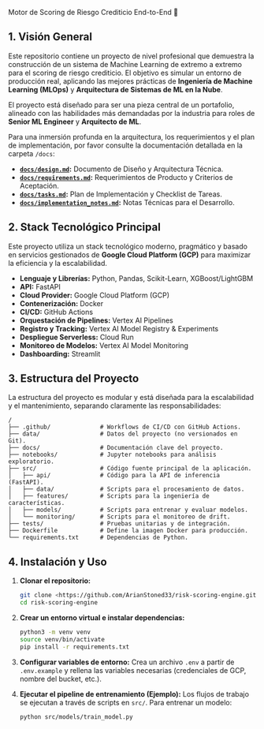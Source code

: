 Motor de Scoring de Riesgo Crediticio End-to-End 🏦

## 1. Visión General

Este repositorio contiene un proyecto de nivel profesional que demuestra la construcción de un sistema de Machine Learning de extremo a extremo para el scoring de riesgo crediticio. El objetivo es simular un entorno de producción real, aplicando las mejores prácticas de **Ingeniería de Machine Learning (MLOps)** y **Arquitectura de Sistemas de ML en la Nube**.

El proyecto está diseñado para ser una pieza central de un portafolio, alineado con las habilidades más demandadas por la industria para roles de **Senior ML Engineer** y **Arquitecto de ML**.

Para una inmersión profunda en la arquitectura, los requerimientos y el plan de implementación, por favor consulte la documentación detallada en la carpeta `/docs`:
-   **[`docs/design.md`](docs/design.md):** Documento de Diseño y Arquitectura Técnica.
-   **[`docs/requirements.md`](docs/requirements.md):** Requerimientos de Producto y Criterios de Aceptación.
-   **[`docs/tasks.md`](docs/tasks.md):** Plan de Implementación y Checklist de Tareas.
-   **[`docs/implementation_notes.md`](docs/implementation_notes.md):** Notas Técnicas para el Desarrollo.

## 2. Stack Tecnológico Principal

Este proyecto utiliza un stack tecnológico moderno, pragmático y basado en servicios gestionados de **Google Cloud Platform (GCP)** para maximizar la eficiencia y la escalabilidad.

-   **Lenguaje y Librerías:** Python, Pandas, Scikit-Learn, XGBoost/LightGBM
-   **API:** FastAPI
-   **Cloud Provider:** Google Cloud Platform (GCP)
-   **Contenerización:** Docker
-   **CI/CD:** GitHub Actions
-   **Orquestación de Pipelines:** Vertex AI Pipelines
-   **Registro y Tracking:** Vertex AI Model Registry & Experiments
-   **Despliegue Serverless:** Cloud Run
-   **Monitoreo de Modelos:** Vertex AI Model Monitoring
-   **Dashboarding:** Streamlit

## 3. Estructura del Proyecto

La estructura del proyecto es modular y está diseñada para la escalabilidad y el mantenimiento, separando claramente las responsabilidades:

```
/
├── .github/              # Workflows de CI/CD con GitHub Actions.
├── data/                 # Datos del proyecto (no versionados en Git).
├── docs/                 # Documentación clave del proyecto.
├── notebooks/            # Jupyter notebooks para análisis exploratorio.
├── src/                  # Código fuente principal de la aplicación.
│   ├── api/              # Código para la API de inferencia (FastAPI).
│   ├── data/             # Scripts para el procesamiento de datos.
│   ├── features/         # Scripts para la ingeniería de características.
│   ├── models/           # Scripts para entrenar y evaluar modelos.
│   └── monitoring/       # Scripts para el monitoreo de drift.
├── tests/                # Pruebas unitarias y de integración.
├── Dockerfile            # Define la imagen Docker para producción.
└── requirements.txt      # Dependencias de Python.
```

## 4. Instalación y Uso

1.  **Clonar el repositorio:**
    ```bash
    git clone <https://github.com/ArianStoned33/risk-scoring-engine.git>
    cd risk-scoring-engine
    ```

2.  **Crear un entorno virtual e instalar dependencias:**
    ```bash
    python3 -m venv venv
    source venv/bin/activate
    pip install -r requirements.txt
    ```

3.  **Configurar variables de entorno:**
    Crea un archivo `.env` a partir de `.env.example` y rellena las variables necesarias (credenciales de GCP, nombre del bucket, etc.).

4.  **Ejecutar el pipeline de entrenamiento (Ejemplo):**
    Los flujos de trabajo se ejecutan a través de scripts en `src/`. Para entrenar un modelo:
    ```bash
    python src/models/train_model.py
